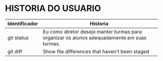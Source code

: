  # HISTORIA DO USUARIO
| Identificador | Historia |
| --- | --- |
| git status | Eu como diretor desejo manter turmas para organizar os alunos adequadamente em suas turmas. |
| git diff | Show file differences that haven't been staged |